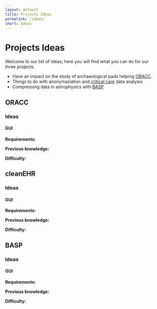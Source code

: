 ```yaml
---
layout: default
title: Projects Ideas
permalink: /ideas/
short: Ideas
---
```

# Projects Ideas

Welcome to our list of ideas, here you will find what you can
do for our three projects:

- Have an impact on the study of archaeological pads helping [ORACC](#oracc). 
- Things to do with anonymasiation and [critical care](#cleanehr) data analysis
- Compressing data in astrophysics with [BASP](#basp)

## ORACC
<!-- Description of project -->

### Ideas
#### GUI
<!-- Description of idea-->


**Requirements:**

**Previous knowledge:**

**Difficulty:**


## cleanEHR
<!-- Description of project -->

### Ideas
#### GUI
<!-- Description of idea-->


**Requirements:**

**Previous knowledge:**

**Difficulty:**

## BASP
<!-- Description of project -->

### Ideas
#### GUI
<!-- Description of idea-->


**Requirements:**

**Previous knowledge:**

**Difficulty:**




